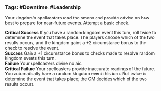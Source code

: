 ### Tags: #Downtime, #Leadership

Your kingdom's spellcasters read the omens and provide advice on how best to prepare for near-future events. Attempt a basic check.  
  
**Critical Success** If you have a random kingdom event this turn, roll twice to determine the event that takes place. The players choose which of the two results occurs, and the kingdom gains a +2 circumstance bonus to the check to resolve the event.  
**Success** Gain a +1 circumstance bonus to checks made to resolve random kingdom events this turn.  
**Failure** Your spellcasters divine no aid.  
**Critical Failure** Your spellcasters provide inaccurate readings of the future. You automatically have a random kingdom event this turn. Roll twice to determine the event that takes place; the GM decides which of the two results occurs.